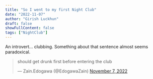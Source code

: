 ```yaml
---
title: "So I went to my first Night Club"
date: "2022-11-07"
author: "Girish Luckhun"
draft: false   
showFullContent: false
tags: ["NightClub"]                                            
---
```


An introvert… clubbing. Something about that sentence almost seems paradoxical.

<blockquote class="twitter-tweet"><p lang="en" dir="ltr">should get drunk first before entering the club</p>&mdash; Zain.Edogawa (@EdogawaZain) <a href="https://twitter.com/EdogawaZain/status/1589457945620025346?ref_src=twsrc%5Etfw">November 7, 2022</a></blockquote> <script async src="https://platform.twitter.com/widgets.js" charset="utf-8"></script>

